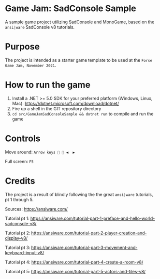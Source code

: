 ﻿# Game Jam: SadConsole Sample 

A sample game project utilizing SadConsole and MonoGame, based on the `ansi|ware` SadConsole v8 tutorials.

# Purpose
The project is intended as a starter game template to be used at the `Forse Game Jam, November 2021`.

# How to run the game

1. Install a .NET >= 5.0 SDK for your preferred platform (Windows, Linux, Mac): https://dotnet.microsoft.com/download/dotnet/ 
2. Fire up a shell in the GIT repository directory
3. `cd src/GameJamSadConsoleSample && dotnet run` to compile and run the game

# Controls 
Move around: `Arrow keys 🔼 🔽 ◀  ▶`

Full screen: `F5`

# Credits
The project is a result of blindly following the the great `ansi|ware` tutorials, pt 1 through 5.

Sources: https://ansiware.com/

Tutorial pt 1: https://ansiware.com/tutorial-part-1-preface-and-hello-world-sadconsole-v8/

Tutorial pt 2: https://ansiware.com/tutorial-part-2-player-creation-and-display-v8/

Tutorial pt 3: https://ansiware.com/tutorial-part-3-movement-and-keyboard-input-v8/

Tutorial pt 4: https://ansiware.com/tutorial-part-4-create-a-room-v8/

Tutorial pt 5: https://ansiware.com/tutorial-part-5-actors-and-tiles-v8/





